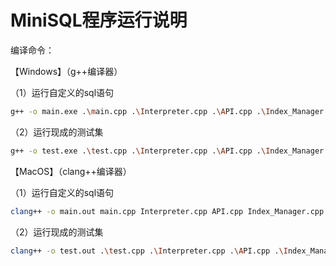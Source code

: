 # MiniSQL程序运行说明

编译命令：

【Windows】（g++编译器）

（1）运行自定义的sql语句

```bash
g++ -o main.exe .\main.cpp .\Interpreter.cpp .\API.cpp .\Index_Manager.cpp .\Record_Manager.cpp .\catalog_manager.cc .\Buffer_Manager.cpp .\SingleAttribute.cpp .\Condition.cpp
```

（2）运行现成的测试集

```bash
g++ -o test.exe .\test.cpp .\Interpreter.cpp .\API.cpp .\Index_Manager.cpp .\Record_Manager.cpp .\catalog_manager.cc .\Buffer_Manager.cpp .\SingleAttribute.cpp .\Condition.cpp
```



【MacOS】（clang++编译器）

（1）运行自定义的sql语句

```bash
clang++ -o main.out main.cpp Interpreter.cpp API.cpp Index_Manager.cpp Record_Manager.cpp catalog_manager.cc Buffer_Manager.cpp SingleAttribute.cpp Condition.cpp
```

（2）运行现成的测试集

```bash
clang++ -o test.out .\test.cpp .\Interpreter.cpp .\API.cpp .\Index_Manager.cpp .\Record_Manager.cpp .\catalog_manager.cc .\Buffer_Manager.cpp .\SingleAttribute.cpp .\Condition.cpp
```

